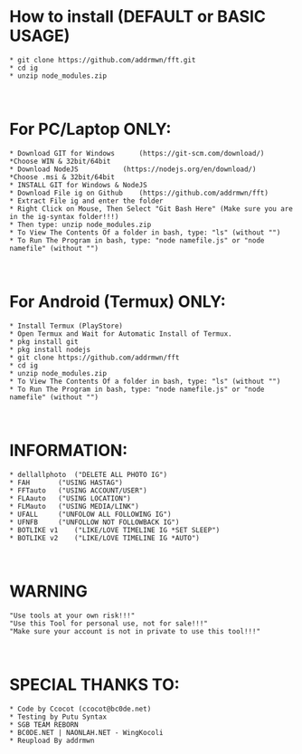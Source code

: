# How to install (DEFAULT or BASIC USAGE)
	* git clone https://github.com/addrmwn/fft.git
	* cd ig
	* unzip node_modules.zip
<br/>

# For PC/Laptop ONLY:
	* Download GIT for Windows		(https://git-scm.com/download/)		*Choose WIN & 32bit/64bit
	* Download NodeJS 			(https://nodejs.org/en/download/) 	*Choose .msi & 32bit/64bit
	* INSTALL GIT for Windows & NodeJS
	* Download File ig on Github 	(https://github.com/addrmwn/fft)
	* Extract File ig and enter the folder
	* Right Click on Mouse, Then Select "Git Bash Here" (Make sure you are in the ig-syntax folder!!!)
	* Then type: unzip node_modules.zip
	* To View The Contents Of a folder in bash, type: "ls" (without "")
	* To Run The Program in bash, type: "node namefile.js" or "node namefile" (without "")
<br/>

# For Android (Termux) ONLY:
	* Install Termux (PlayStore)
	* Open Termux and Wait for Automatic Install of Termux.
	* pkg install git
	* pkg install nodejs
	* git clone https://github.com/addrmwn/fft
	* cd ig
	* unzip node_modules.zip
	* To View The Contents Of a folder in bash, type: "ls" (without "")
	* To Run The Program in bash, type: "node namefile.js" or "node namefile" (without "")
<br/>

# INFORMATION:
	* dellallphoto 	("DELETE ALL PHOTO IG")
	* FAH 		("USING HASTAG")
	* FFTauto 	("USING ACCOUNT/USER")
	* FLAauto 	("USING LOCATION")
	* FLMauto 	("USING MEDIA/LINK")
	* UFALL 	("UNFOLOW ALL FOLLOWING IG")
	* UFNFB 	("UNFOLLOW NOT FOLLOWBACK IG")
	* BOTLIKE v1 	("LIKE/LOVE TIMELINE IG *SET SLEEP")
	* BOTLIKE v2 	("LIKE/LOVE TIMELINE IG *AUTO")
<br/>

# WARNING
	"Use tools at your own risk!!!"
	"Use this Tool for personal use, not for sale!!!"
	"Make sure your account is not in private to use this tool!!!"
<br/>

# SPECIAL THANKS TO:
	* Code by Ccocot (ccocot@bc0de.net)
	* Testing by Putu Syntax
	* SGB TEAM REBORN
	* BC0DE.NET | NAONLAH.NET - WingKocoli
	* Reupload By addrmwn
